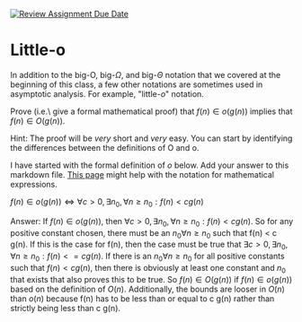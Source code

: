 [![Review Assignment Due Date](https://classroom.github.com/assets/deadline-readme-button-24ddc0f5d75046c5622901739e7c5dd533143b0c8e959d652212380cedb1ea36.svg)](https://classroom.github.com/a/wM4-KOzy)
# Little-o

In addition to the big-O, big-$\Omega$, and big-$\Theta$ notation that
we covered at the beginning of this class, a few other notations are sometimes
used in asymptotic analysis.  For example, "little-$o$" notation.

Prove (i.e.\ give a formal mathematical proof) that $f(n)\in o(g(n))$ implies
that $f(n)\in O(g(n))$.

Hint: The proof will be *very* short and *very* easy. You can start by
identifying the differences between the definitions of O and o.

I have started with the formal definition of $o$ below. Add your answer to this
markdown file. [This
page](https://docs.github.com/en/get-started/writing-on-github/working-with-advanced-formatting/writing-mathematical-expressions)
might help with the notation for mathematical expressions.

$f(n)\in o(g(n)) \iff \forall c>0, \exists n_0, \forall n\ge n_0: f(n) < c g(n)$

Answer: If $f(n)\in o(g(n))$, then $\forall c>0, \exists n_0, \forall n\ge n_0: f(n) < c g(n)$.
        So for any positive constant chosen, there must be an $n_0 \forall n\ge n_0$ such that f(n) < c g(n).
        If this is the case for f(n), then the case must be true that 
        $\exists c>0, \exists n_0, \forall n\ge n_0: f(n) <= c g(n)$. 
        If there is an $n_0 \forall n\ge n_0$ for all positive constants such that $f(n) < c g(n)$,
        then there is obviously at least one constant and $n_0$ that exists that also proves this to be true. 
        So $f(n)\in O(g(n))$ if $f(n)\in o(g(n))$ based on the definition of $O(n)$.
        Additionally, the bounds are looser in $O(n)$ than $o(n)$ because f(n) has to be less than or equal to c g(n) rather than strictly being less than c g(n). 
